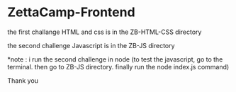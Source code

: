# ZettaCamp-Frontend

the first challange HTML and css is in the ZB-HTML-CSS directory

the second challenge Javascript is in the ZB-JS directory

*note : i run the second challenge in node (to test the javascript, go to the terminal. then go to ZB-JS directory. finally run the node index.js command)

Thank you
